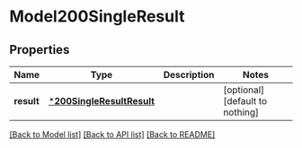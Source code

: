# Model200SingleResult


## Properties
Name | Type | Description | Notes
------------ | ------------- | ------------- | -------------
**result** | [***200SingleResultResult**](200SingleResultResult.md) |  | [optional] [default to nothing]


[[Back to Model list]](../README.md#models) [[Back to API list]](../README.md#api-endpoints) [[Back to README]](../README.md)



